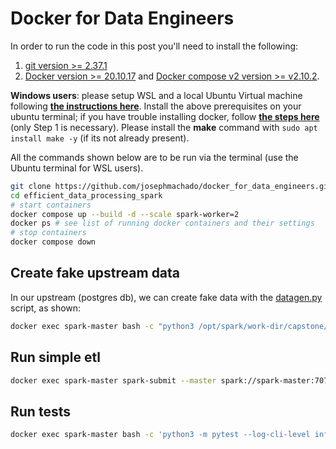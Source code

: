 # Docker for Data Engineers

In order to run the code in this post you'll need to install the following:
 
1. [git version >= 2.37.1](https://github.com/git-guides/install-git)
2. [Docker version >= 20.10.17](https://docs.docker.com/engine/install/) and [Docker compose v2 version >= v2.10.2](https://docs.docker.com/compose/#compose-v2-and-the-new-docker-compose-command).

**Windows users**: please setup WSL and a local Ubuntu Virtual machine following **[the instructions here](https://ubuntu.com/tutorials/install-ubuntu-on-wsl2-on-windows-10#1-overview)**. Install the above prerequisites on your ubuntu terminal; if you have trouble installing docker, follow **[the steps here](https://www.digitalocean.com/community/tutorials/how-to-install-and-use-docker-on-ubuntu-22-04#step-1-installing-docker)** (only Step 1 is necessary). Please install the **make** command with `sudo apt install make -y` (if its not already present). 

All the commands shown below are to be run via the terminal (use the Ubuntu terminal for WSL users).

```bash
git clone https://github.com/josephmachado/docker_for_data_engineers.git
cd efficient_data_processing_spark
# start containers
docker compose up --build -d --scale spark-worker=2
docker ps # see list of running docker containers and their settings
# stop containers
docker compose down
```

## Create fake upstream data

In our upstream (postgres db), we can create fake data with the [datagen.py](./capstone/upstream_datagen/datagen.py) script, as shown:

```bash
docker exec spark-master bash -c "python3 /opt/spark/work-dir/capstone/upstream_datagen/datagen.py"
```

## Run simple etl

```bash
docker exec spark-master spark-submit --master spark://spark-master:7077 --deploy-mode client /opt/spark/work-dir/etl/simple_etl.py
```

## Run tests

```bash
docker exec spark-master bash -c 'python3 -m pytest --log-cli-level info -p no:warnings -v /opt/spark.work-dir/tests'
```